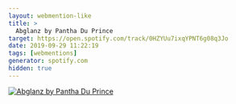 ```yaml
---
layout: webmention-like
title: >
  Abglanz by Pantha Du Prince
target: https://open.spotify.com/track/0HZYUu7ixqYPNT6g08q3Jo
date: 2019-09-29 11:22:19
tags: [webmentions]
generator: spotify.com
hidden: true
---
```



<a href="https://open.spotify.com/track/0HZYUu7ixqYPNT6g08q3Jo" title="context.title" rel="external noopener nofollow">
  <img src="https://i.scdn.co/image/ab67616d0000b27378f2324fe85dfc8f1560a737" alt="Abglanz by Pantha Du Prince">
</a>


